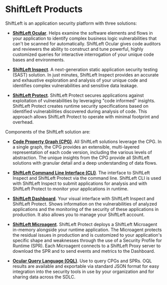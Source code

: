 # ShiftLeft Products

ShiftLeft is an application security platform with three solutions: 

* **[ShiftLeft Ocular](../using-ocular/getting-started/about-shiftleft-ocular.md)**. Helps examine the software elements and flows in your application to identify complex business logic vulnerabilities that can't be scanned for automatically. ShiftLeft Ocular gives code auditors and reviewers the ability to construct and tune powerful, highly customized queries for interactive interrogation of your unique code bases and environments.

* **[ShiftLeft Inspect](../using-inspect-protect/inspect/analyzing-applications-in-ci.md)**. A next-generation static application security testing (SAST) solution. In just minutes, ShiftLeft Inspect provides an accurate and exhaustive exploration and analysis of your unique code and identifies complex vulnerabilities and sensitive data leakage.

* **[ShiftLeft Protect](../using-inspect-protect/protect-java/jvm-based-environments.md)**. ShiftLeft Protect secures applications against exploitation of vulnerabilities by leveraging "code informed" insights. ShiftLeft Protect creates runtime security specifications based on identified vulnerabilities discovered during analysis of code. This approach allows ShiftLeft Protect to operate with minimal footprint and overhead. 

Components of the ShiftLeft solution are:

* **[Code Property Graph (CPG)](understanding-cpg.md)**. All ShiftLeft solutions leverage the CPG. In a single graph, the CPG provides an extensible, multi-layered representation of each code version, including the various levels of abstraction. The unique insights from the CPG provide all ShiftLeft solutions with granular detail and a deep understanding of data flows.

* **[ShiftLeft Command Line Interface (CLI)](../using-inspect-protect/using-cli/using-cli.md)**. The interface to ShiftLeft Inspect and ShiftLeft Protect via the command line. ShiftLeft CLI is used with ShiftLeft Inspect to submit applications for analysis and with ShiftLeft Protect to monitor your applications in runtime. 

* **[ShiftLeft Dashboard](../using-inspect-protect/using-workflow/vulnerability-dashboard.md)**. Your visual interface with ShiftLeft Inspect and ShiftLeft Protect. Shows information on the vulnerabilities of analyzed applications and the monitoring of the security of these applications in production. It also allows you to manage your ShiftLeft account.

* **[ShiftLeft Microagent](../using-inspect-protect/protect-java/configuring-the-microagent.md)**. ShiftLeft Protect deploys a ShiftLeft Microagent in-memory alongside your runtime application. The Microagent protects the residual issues in production and is customized to your application's specific shape and weaknesses through the use of a Security Profile for Runtime (SPR). Each Microagent connects to a ShiftLeft Proxy server to download the SPR and to send events and metrics to the Dashboard. 

* **[Ocular Query Language (OQL)](https://ocular.shiftleft.io/api/)**. Use to query CPGs and SPRs. OQL results are available and exportable via standard JSON format for easy integration into the security tools in use by your organization and for sharing data across the SDLC.
